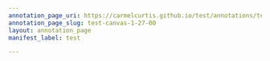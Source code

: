 ```yaml
---
annotation_page_uri: https://carmelcurtis.github.io/test/annotations/test-canvas-1-27-00.json
annotation_page_slug: test-canvas-1-27-00
layout: annotation_page
manifest_label: test

---
```

